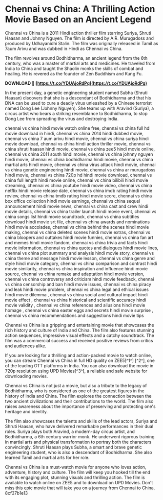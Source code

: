 # Chennai vs China: A Thrilling Action Movie Based on an Ancient Legend
 
Chennai vs China is a 2011 Hindi action thriller film starring Suriya, Shruti Haasan and Johnny Nguyen. The film is directed by A.R. Murugadoss and produced by Udhayanidhi Stalin. The film was originally released in Tamil as 7aum Arivu and was dubbed in Hindi as Chennai vs China.
 
The film revolves around Bodhidharma, an ancient legend from the 6th century, who was a master of martial arts and medicines. He traveled from India to China and taught the Shaolin monks the skills of combat and healing. He is revered as the founder of Zen Buddhism and Kung Fu.
 
**DOWNLOAD 🔗 [https://t.co/YDUAjoRdPq](https://t.co/YDUAjoRdPq)**


 
In the present day, a genetic engineering student named Subha (Shruti Haasan) discovers that she is a descendant of Bodhidharma and that his DNA can be used to cure a deadly virus unleashed by a Chinese terrorist named Dong Lee (Johnny Nguyen). She teams up with Aravind (Suriya), a circus artist who bears a striking resemblance to Bodhidharma, to stop Dong Lee from spreading the virus and destroying India.
 
chennai vs china hindi movie watch online free,  chennai vs china full hd movie download in hindi,  chennai vs china 2014 hindi dubbed movie,  chennai vs china 7 aum arivu hindi movie,  chennai vs china suriya hindi movie download,  chennai vs china hindi action thriller movie,  chennai vs china shruti haasan hindi movie,  chennai vs china zee5 hindi movie online,  chennai vs china 2011 south hindi movie,  chennai vs china johnny nguyen hindi movie,  chennai vs china bodhidharma hindi movie,  chennai vs china martial arts hindi movie,  chennai vs china virus attack hindi movie,  chennai vs china genetic engineering hindi movie,  chennai vs china ar murugadoss hindi movie,  chennai vs china 720p hd hindi movie download,  chennai vs china full length hindi movie online,  chennai vs china bilibili hindi movie streaming,  chennai vs china youtube hindi movie video,  chennai vs china netflix hindi movie release date,  chennai vs china imdb rating hindi movie review,  chennai vs china tmdb rating hindi movie score,  chennai vs china box office collection hindi movie earnings,  chennai vs china sequel announcement hindi movie news,  chennai vs china cast and crew hindi movie details,  chennai vs china trailer launch hindi movie event,  chennai vs china songs list hindi movie soundtrack,  chennai vs china subtitles download hindi movie srt file,  chennai vs china awards and nominations hindi movie accolades,  chennai vs china behind the scenes hindi movie making,  chennai vs china deleted scenes hindi movie extras,  chennai vs china bloopers and outtakes hindi movie funnies,  chennai vs china fan art and memes hindi movie fandom,  chennai vs china trivia and facts hindi movie information,  chennai vs china quotes and dialogues hindi movie lines,  chennai vs china plot summary and analysis hindi movie story,  chennai vs china theme and message hindi movie lesson,  chennai vs china genre and style hindi movie category,  chennai vs china comparison and contrast hindi movie similarity,  chennai vs china inspiration and influence hindi movie source,  chennai vs china remake and adaptation hindi movie version,  chennai vs china controversy and criticism hindi movie feedback,  chennai vs china censorship and ban hindi movie issues,  chennai vs china piracy and leak hindi movie problem,  chennai vs china legal and ethical issues hindi movie dilemma ,  chennai vs china social and cultural impact hindi movie effect ,  chennai vs china historical and scientific accuracy hindi movie validity ,  chennai vs china references and allusions hindi movie homage ,  chennai vs china easter eggs and secrets hindi movie surprise ,  chennai vs china recommendations and suggestions hindi movie tips
 
Chennai vs China is a gripping and entertaining movie that showcases the rich history and culture of India and China. The film also features stunning action sequences, impressive visual effects and a catchy soundtrack. The film was a commercial success and received positive reviews from critics and audiences alike.
 
If you are looking for a thrilling and action-packed movie to watch online, you can stream Chennai vs China in full HD quality on ZEE5[^1^] [^2^], one of the leading OTT platforms in India. You can also download the movie in 720p resolution using UPD Movies[^3^], a reliable and safe website for downloading movies.
  
Chennai vs China is not just a movie, but also a tribute to the legacy of Bodhidharma, who is considered as one of the greatest figures in the history of India and China. The film explores the connection between the two ancient civilizations and their contributions to the world. The film also raises awareness about the importance of preserving and protecting one's heritage and identity.
 
The film also showcases the talents and skills of the lead actors, Suriya and Shruti Haasan, who have delivered remarkable performances in their dual roles. Suriya plays both Aravind, a modern-day circus artist, and Bodhidharma, a 6th century warrior monk. He underwent rigorous training in martial arts and physical transformation to portray both the characters convincingly. Shruti Haasan plays Subha, a smart and brave genetic engineering student, who is also a descendant of Bodhidharma. She also learned Tamil and martial arts for her role.
 
Chennai vs China is a must-watch movie for anyone who loves action, adventure, history and culture. The film will keep you hooked till the end with its engaging plot, stunning visuals and thrilling action. The film is available to watch online on ZEE5  and to download on UPD Movies. Don't miss this epic movie that will take you on a journey from Chennai to China.
 8cf37b1e13
 
